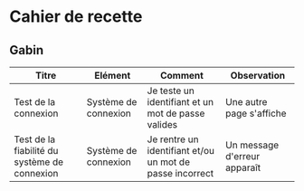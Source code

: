 # Cahier de recette

## Gabin

| Titre  | Elément | Comment | Observation |
| ------------- | ------------- | ------------- | ------------- |
| Test de la connexion  | Système de connexion  | Je teste un identifiant et un mot de passe valides | Une autre page s'affiche  |
| Test de la fiabilité du système de connexion | Système de connexion | Je rentre un identifiant et/ou un mot de passe incorrect | Un message d'erreur apparaît |
